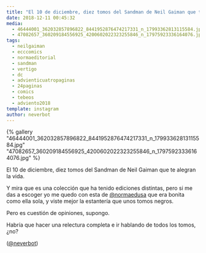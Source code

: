 ```yaml
---
title: "El 10 de diciembre, diez tomos del Sandman de Neil Gaiman que te alegran la vida"
date: 2018-12-11 00:45:32
media: 
  - 46444001_362032857896822_8441952876474217331_n_17993362813115584.jpg
  - 47082657_360209184556925_4200602022323255846_n_17975923336164076.jpg
tags: 
  - neilgaiman
  - ecccomics
  - normaeditorial
  - sandman
  - vertigo
  - dc
  - advienticuatropaginas
  - 24paginas
  - comics
  - tebeos
  - adviento2018
template: instagram
author: neverbot
---
```


{% gallery "46444001_362032857896822_8441952876474217331_n_17993362813115584.jpg" "47082657_360209184556925_4200602022323255846_n_17975923336164076.jpg" %}

El 10 de diciembre, diez tomos del Sandman de Neil Gaiman que te alegran la vida.

Y mira que es una colección que ha tenido ediciones distintas, pero si me das a escoger yo me quedo con esta de [@normaedusa](https://instagram.com/normaedusa) que era bonita como ella sola, y viste mejor la estantería que unos tomos negros.

Pero es cuestión de opiniones, supongo.

Habría que hacer una relectura completa e ir hablando de todos los tomos, ¿no?

([@neverbot](https://instagram.com/neverbot))
